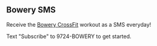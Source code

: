 ## Bowery SMS

Receive the [Bowery CrossFit](http://www.bowerycrossfit.com) workout as a SMS everyday!

Text "Subscribe" to 9724-BOWERY to get started.
